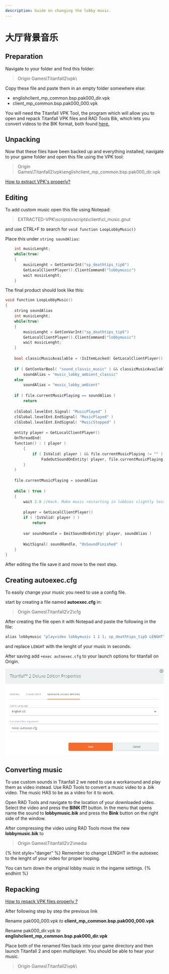 ```yaml
---
description: Guide on changing the lobby music.
---
```


# 大厅背景音乐

## Preparation <a id="preparation"></a>

Navigate to your folder and find this folder:

> Origin Games\Titanfall2\vpk\

Copy these file and paste them in an empty folder somewhere else:

* englishclient\_mp\_common.bsp.pak000\_dir.vpk
* client\_mp\_common.bsp.pak000\_000.vpk

You will need the Titanfall VPK Tool, the program which will allow you to open and repack Titanfall VPK files and RAD Tools Bik, which lets you convert videos to the BIK format, both found [here.](https://noskill.gitbook.io/titanfall2/how-to-start-modding/modding-tools)​

## Unpacking <a id="unpacking"></a>

Now that these files have been backed up and everything installed, navigate to your game folder and open this file using the VPK tool:

> Origin Games\Titanfall2\vpk\englishclient\_mp\_common.bsp.pak000\_dir.vpk

​[How to extract VPK's properly?](https://noskill.gitbook.io/titanfall2/how-to-start-modding/how-to-backup-extract-and-repack)​

## Editing

To add custom music open this file using Notepad:

> EXTRACTED-VPK\scripts\vscripts\client\cl\_music.gnut

and use CTRL+F to search for `void function LoopLobbyMusic()`

Place this under `string soundAlias`:

```cpp
    int musicLenght;
    while(true)
    {
        musicLenght = GetConVarInt("sp_deathtips_tip6")
        GetLocalClientPlayer().ClientCommand("lobbymusic")
        wait musicLenght;
    }
```

The final product should look like this:

```cpp
void function LoopLobbyMusic()
{
	string soundAlias
	int musicLenght;
	while(true)
	{
		musicLenght = GetConVarInt("sp_deathtips_tip5")
		GetLocalClientPlayer().ClientCommand("lobbymusic")
		wait musicLenght;
	}	
	
	bool classicMusicAvailable = !IsItemLocked( GetLocalClientPlayer(), "classic_music" )

	if ( GetConVarBool( "sound_classic_music" ) && classicMusicAvailable )
		soundAlias = "music_lobby_ambient_classic"
	else
		soundAlias = "music_lobby_ambient"

	if ( file.currentMusicPlaying == soundAlias )
		return

	clGlobal.levelEnt.Signal( "MusicPlayed" )
	clGlobal.levelEnt.EndSignal( "MusicPlayed" )
	clGlobal.levelEnt.EndSignal( "MusicStopped" )

	entity player = GetLocalClientPlayer()
	OnThreadEnd(
	function() : ( player )
		{
			if ( IsValid( player ) && file.currentMusicPlaying != "" )
				FadeOutSoundOnEntity( player, file.currentMusicPlaying, DEFAULT_FADE_TIME )
		}
	)

	file.currentMusicPlaying = soundAlias

	while ( true )
	{
		wait 2.0 //Hack. Make music restarting in lobbies slightly less bad.

		player = GetLocalClientPlayer()
		if ( !IsValid( player ) )
			return

		var soundHandle = EmitSoundOnEntity( player, soundAlias )

		WaitSignal( soundHandle, "OnSoundFinished" )
	}
}
```

After editing the file save it and move to the next step.

## Creating autoexec.cfg <a id="autoexec"></a>

To easily change your music you need to use a config file.

start by creating a file named **autoexec.cfg** in:

> Origin Games\Titanfall2\r2\cfg

After creating the file open it with Notepad and paste the following in the file:

```cpp
alias lobbymusic "playvideo lobbymusic 1 1 1; sp_deathtips_tip5 LENGHT"
```

and replace `LENGHT` with the lenght of your music in seconds.

After saving add `+exec autoexec.cfg` to your launch options for titanfall on Origin.

![Origin launch options](../../.gitbook/assets/kuva%20%281%29.png)

## Converting music <a id="converting"></a>

To use custom sounds in Titanfall 2 we need to use a workaround and play them as video instead. Use RAD Tools to convert a music video to a .bik video. The music HAS to be as a video for it to work.

Open RAD Tools and navigate to the location of your downloaded video. Select the video and press the **BINK IT!** button. In the menu that opens name the sound to **lobbymusic.bik** and press the **Bink** button on the right side of the window.

After compressing the video using RAD Tools move the new **lobbymusic.bik** to

> Origin Games\Titanfall2\r2\media

{% hint style="danger" %}
Remember to change LENGHT in the autoexec to the lenght of your video for proper looping. 

You can turn down the original lobby music in the ingame settings.
{% endhint %}



## Repacking <a id="repacking"></a>

​[How to repack VPK files properly ?](https://noskill.gitbook.io/titanfall2/how-to-start-modding/how-to-backup-extract-and-repack#how-to-repack-vpk-files-properly)​

After following step by step the previous link

Rename pak000\_000.vpk _to_ **client\_mp\_common.bsp.pak000\_000.vpk**

Rename pak000\_dir.vpk _to_ **englishclient\_mp\_common.bsp.pak000\_dir.vpk**

Place both of the renamed files back into your game directory and then launch Titanfall 2 and open multiplayer. You should be able to hear your music.

> Origin Games\Titanfall2\vpk\

